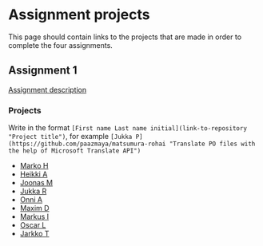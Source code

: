# Assignment projects

This page should contain links to the projects that are made in order to complete the four assignments.


## Assignment 1

[Assignment description](2014-09-16.md)

### Projects

Write in the format `[First name Last name initial](link-to-repository "Project title")`, for example
`[Jukka P](https://github.com/paazmaya/matsumura-rohai "Translate PO files with the help of Microsoft Translate API")`


* [Marko H](https://github.com/Markoham/carpo-logger "Node.js Advanced Logger")
* [Heikki A](https://github.com/HeikkiAlanen/hal-image-optimizer "Application to optimize images for web usage")
* [Joonas M](https://github.com/merilainen-metropolia/trelloler "Automatically add necessary tasks into Trello")
* [Jukka R](https://github.com/jukra/web-tweak-n-optimize "Optimize & tweak your css, js, html and image files")
* [Onni A](https://github.com/onnia/Local-upload-folder "Image folder that optimizes them to web gallery ")
* [Maxim D](https://github.com/tariel/the-noun-sprite "Sprite generator for the Noun Project")
* [Markus I](https://github.com/mpiivonen/twitter-data "To get twitter streams and preprocess them")
* [Oscar L](https://github.com/olemstrom/node-htmlbatchedit "Batch edit HTML files")
* [Jarkko T](https://github.com/tuunanen/camelton "Generate and synchronize data skeletons across files")
